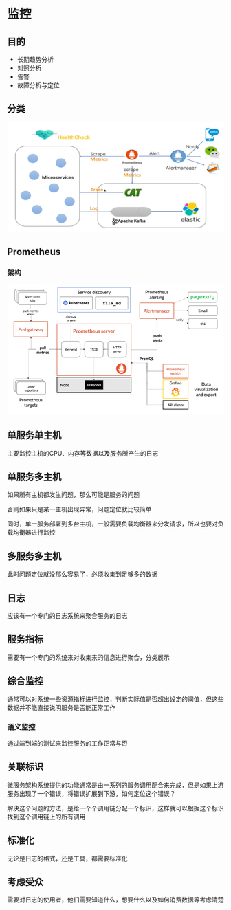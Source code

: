 # 监控

## 目的

- 长期趋势分析
- 对照分析
- 告警
- 故障分析与定位

## 分类

![批注 2020-04-13 160526](/assets/批注%202020-04-13%20160526.png)

## Prometheus

### 架构

![批注 2020-04-22 150857](/assets/批注%202020-04-22%20150857.png)

## 单服务单主机

主要监控主机的CPU、内存等数据以及服务所产生的日志

## 单服务多主机

如果所有主机都发生问题，那么可能是服务的问题

否则如果只是某一主机出现异常，问题定位就比较简单

同时，单一服务部署到多台主机，一般需要负载均衡器来分发请求，所以也要对负载均衡器进行监控

## 多服务多主机

此时问题定位就没那么容易了，必须收集到足够多的数据

## 日志

应该有一个专门的日志系统来聚合服务的日志

## 服务指标

需要有一个专门的系统来对收集来的信息进行聚合，分类展示

## 综合监控

通常可以对系统一些资源指标进行监控，判断实际值是否超出设定的阈值，但这些数据并不能直接说明服务是否能正常工作

### 语义监控

通过端到端的测试来监控服务的工作正常与否

## 关联标识

微服务架构系统提供的功能通常是由一系列的服务调用配合来完成，但是如果上游服务出现了一个错误，将错误扩展到下游，如何定位这个错误？

解决这个问题的方法，是给一个个调用链分配一个标识，这样就可以根据这个标识找到这个调用链上的所有调用

## 标准化

无论是日志的格式，还是工具，都需要标准化

## 考虑受众

需要对日志的使用者，他们需要知道什么，想要什么以及如何消费数据等考虑清楚

